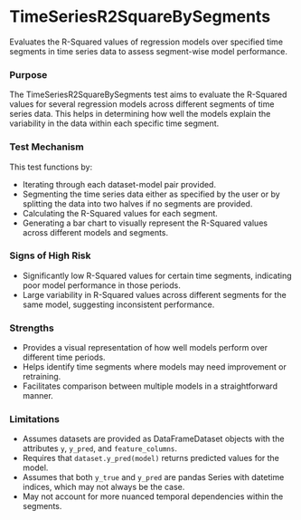 # TimeSeriesR2SquareBySegments

Evaluates the R-Squared values of regression models over specified time segments in time series data to assess
segment-wise model performance.

### Purpose

The TimeSeriesR2SquareBySegments test aims to evaluate the R-Squared values for several regression models across
different segments of time series data. This helps in determining how well the models explain the variability in
the data within each specific time segment.

### Test Mechanism

This test functions by:

- Iterating through each dataset-model pair provided.
- Segmenting the time series data either as specified by the user or by splitting the data into two halves if no
segments are provided.
- Calculating the R-Squared values for each segment.
- Generating a bar chart to visually represent the R-Squared values across different models and segments.

### Signs of High Risk

- Significantly low R-Squared values for certain time segments, indicating poor model performance in those periods.
- Large variability in R-Squared values across different segments for the same model, suggesting inconsistent
performance.

### Strengths

- Provides a visual representation of how well models perform over different time periods.
- Helps identify time segments where models may need improvement or retraining.
- Facilitates comparison between multiple models in a straightforward manner.

### Limitations

- Assumes datasets are provided as DataFrameDataset objects with the attributes `y`, `y_pred`, and
`feature_columns`.
- Requires that `dataset.y_pred(model)` returns predicted values for the model.
- Assumes that both `y_true` and `y_pred` are pandas Series with datetime indices, which may not always be the case.
- May not account for more nuanced temporal dependencies within the segments.